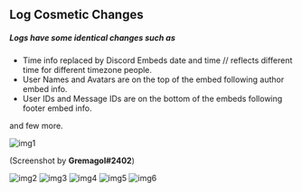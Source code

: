 ## Log Cosmetic Changes

##### Logs have some identical changes such as

- Time info replaced by Discord Embeds date and time // reflects different time for different timezone people.
- User Names and Avatars are on the top of the embed following author embed info.
- User IDs and Message IDs are on the bottom of the embeds following footer embed info.

and few more.

![img1](https://cdn.discordapp.com/attachments/280681784767807488/383290229014134784/log2.PNG)

(Screenshot by **Gremagol#2402**)

![img2](https://cdn.discordapp.com/attachments/326724294061195276/543240485678874624/2.PNG)
![img3](https://media.discordapp.net/attachments/326724294061195276/543241134458011659/5.PNG)
![img4](https://cdn.discordapp.com/attachments/326724294061195276/543240488606760991/3.PNG)
![img5](https://media.discordapp.net/attachments/326724294061195276/543240491886575616/4.PNG)
![img6](https://media.discordapp.net/attachments/326724294061195276/543240863963283481/1.PNG)


